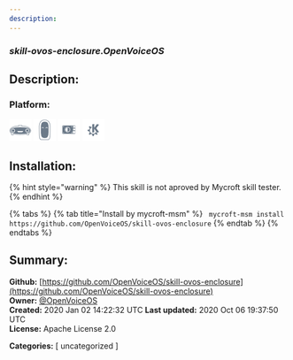 ```yaml
---
description: 
---
```


### _skill-ovos-enclosure.OpenVoiceOS_  
## Description:  
  
  
  
### Platform:  
 ![Mark I](../.gitbook/assets/mark-1-icon.png)  ![Mark II](../.gitbook/assets/mark-2-icon.png)  ![Picroft](../.gitbook/assets/picroft-icon.png)  ![plasmoid](../.gitbook/assets/kde.png)   
## Installation:  
{% hint style="warning" %}
This skill is not aproved by Mycroft skill tester.
{% endhint %}
    
{% tabs %}
{% tab title="Install by mycroft-msm" %}
``` mycroft-msm install https://github.com/OpenVoiceOS/skill-ovos-enclosure```
{% endtab %}
  {% endtabs %}
    
## Summary:  
**Github:** [https://github.com/OpenVoiceOS/skill-ovos-enclosure](https://github.com/OpenVoiceOS/skill-ovos-enclosure)  
**Owner:** [@OpenVoiceOS](https://github.com/OpenVoiceOS)  
**Created:** 2020 Jan 02 14:22:32 UTC  **Last updated:** 2020 Oct 06 19:37:50 UTC  
**License:** Apache License 2.0  
  
**Categories:** [ uncategorized ]   
